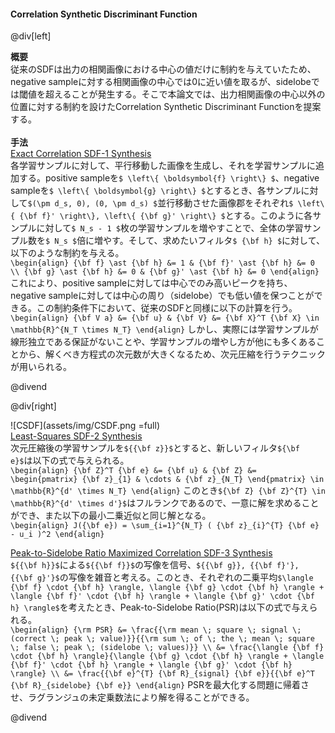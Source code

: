 #### Correlation Synthetic Discriminant Function

@div[left]

__概要__<br>
従来のSDFは出力の相関画像における中心の値だけに制約を与えていたため、negative sampleに対する相関画像の中心では0に近い値を取るが、sidelobeでは閾値を超えることが発生する。そこで本論文では、出力相関画像の中心以外の位置に対する制約を設けたCorrelation Synthetic Discriminant Functionを提案する。<br>
<br>
__手法__<br>
<u>Exact Correlation SDF-1 Synthesis</u><br>
各学習サンプルに対して、平行移動した画像を生成し、それを学習サンプルに追加する。positive sampleを`$ \left\{ \boldsymbol{f} \right\} $`、negative sampleを`$ \left\{ \boldsymbol{g} \right\} $`とするとき、各サンプルに対して`$(\pm d_s, 0), (0, \pm d_s) $`並行移動させた画像郡をそれぞれ`$ \left\{ {\bf f}' \right\}, \left\{ {\bf g}' \right\} $`とする。このように各サンプルに対して`$ N_s - 1 $`枚の学習サンプルを増やすことで、全体の学習サンプル数を`$ N_s $`倍に増やす。そして、求めたいフィルタ`$ {\bf h} $`に対して、以下のような制約を与える。<br>
`\begin{align} {\bf f} \ast {\bf h} &= 1 & {\bf f}' \ast {\bf h} &= 0 \\ {\bf g} \ast {\bf h} &= 0 & {\bf g}' \ast {\bf h} &= 0 \end{align}`
これにより、positive sampleに対しては中心でのみ高いピークを持ち、negative sampleに対しては中心の周り（sidelobe）でも低い値を保つことができる。この制約条件下において、従来のSDFと同様に以下の計算を行う。<br>
`\begin{align} {\bf V a} &= {\bf u} & {\bf V} &= {\bf X}^T {\bf X} \in \mathbb{R}^{N_T \times N_T} \end{align}`
しかし、実際には学習サンプルが線形独立である保証がないことや、学習サンプルの増やし方が他にも多くあることから、解くべき方程式の次元数が大きくなるため、次元圧縮を行うテクニックが用いられる。<br>

@divend

@div[right]

![CSDF](assets/img/CSDF.png =full)<br>
<u>Least-Squares SDF-2 Synthesis</u><br>
次元圧縮後の学習サンプルを`${{\bf z}}$`とすると、新しいフィルタ`${\bf e}$`は以下の式で与えられる。<br>
`\begin{align} {\bf Z}^T {\bf e} &= {\bf u} & {\bf Z} &= \begin{pmatrix} {\bf z}_{1} & \cdots & {\bf z}_{N_T} \end{pmatrix} \in \mathbb{R}^{d' \times N_T} \end{align}`
このとき`${\bf Z} {\bf Z}^{T} \in \mathbb{R}^{d' \times d'}$`はフルランクであるので、一意に解を求めることができ、また以下の最小二乗近似と同じ解となる。<br>
`\begin{align} J({\bf e}) = \sum_{i=1}^{N_T} ( {\bf z}_{i}^{T} {\bf e} - u_i )^2 \end{align}`

<u>Peak-to-Sidelobe Ratio Maximized Correlation SDF-3 Synthesis</u><br>
`${{\bf h}}$`による`${{\bf f}}$`の写像を信号、`${{\bf g}}, {{\bf f}'}, {{\bf g}'}$`の写像を雑音と考える。このとき、それぞれの二乗平均`$\langle {\bf f} \cdot {\bf h} \rangle, \langle {\bf g} \cdot {\bf h} \rangle + \langle {\bf f}' \cdot {\bf h} \rangle + \langle {\bf g}' \cdot {\bf h} \rangle$`を考えたとき、Peak-to-Sidelobe Ratio(PSR)は以下の式で与えられる。<br>
`\begin{align} {\rm PSR} &= \frac{{\rm mean \; square \; signal \; (correct \; peak \; value)}}{{\rm sum \; of \; the \; mean \; square \; false \; peak \; (sidelobe \; values)}} \\ &= \frac{\langle {\bf f} \cdot {\bf h} \rangle}{\langle {\bf g} \cdot {\bf h} \rangle + \langle {\bf f}' \cdot {\bf h} \rangle + \langle {\bf g}' \cdot {\bf h} \rangle} \\ &= \frac{{\bf e}^{T} {\bf R}_{signal} {\bf e}}{{\bf e}^T {\bf R}_{sidelobe} {\bf e}} \end{align}`
PSRを最大化する問題に帰着させ、ラグランジュの未定乗数法により解を得ることができる。

@divend

